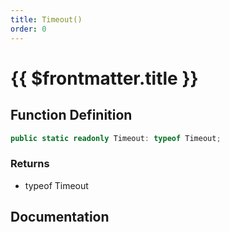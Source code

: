 ```yaml
---
title: Timeout()
order: 0
---
```


# {{ $frontmatter.title }}

<!--@include: ./timeout_partial_header.md-->

## Function Definition

```ts
public static readonly Timeout: typeof Timeout;
```

### Returns

* typeof Timeout

## Documentation

<!--@include: ./timeout_partial_footer.md-->

